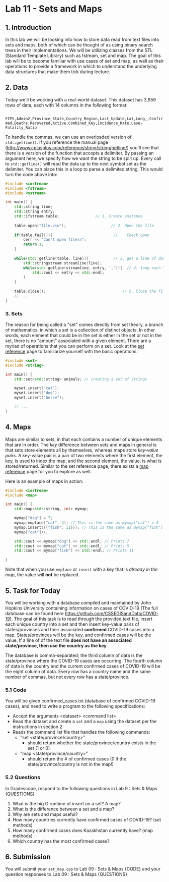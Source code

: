 # Lab 11 - Sets and Maps

## 1. Introduction

In this lab we will be looking into how to store data read from text files into sets and maps, both of which can be thought of as using binary search trees in their implementations. We will be utilizing classes from the STL (Standard Template Library) such as fstream, set and map. The goal of this lab will be to become familiar with use cases of set and map, as well as their operations to provide a framework in which to understand the underlying data structures that make them tick during lecture.

## 2. Data


Today we'll be working with a real-world dataset. This dataset has 3,959 rows of data, each with 14 columns in the following format:

``` FIPS,Admin2,Province_State,Country_Region,Last_Update,Lat,Long_,Confirmed,Deaths,Recovered,Active,Combined_Key,Incidence_Rate,Case-Fatality_Ratio```

To handle the commas, we can use an overloaded version of ```std::getline()```. If you reference the manual page (http://www.cplusplus.com/reference/string/string/getline/) you'll see that there is a version of the function that accepts a delimiter. By passing an argument here, we specify how we want the string to be split up. Every call to ```std::getline()``` will read the data up to the next symbol set as the delimiter. You can place this in a loop to parse a delimited string. This would turn the code above into:

```c++
#include <iostream>
#include <fstream>
#include <sstream>

int main() {
    std::string line;
    std::string entry;
    std::ifstream table;                // 1. Create instance
    
    table.open("file.csv");                    // 2. Open the file
    
    if(table.fail()){                           //    Check open
        cerr << "Can't open file\n";
        return 1;
    }
    
    while(std::getline(table, line)){           // 3. get a line of data from table, store in 'line'
        std::stringstream streamline(line);
        while(std::getline(streamline, entry, ',')){  // 4. loop each "column" in 'line'. It will be stored into 'entry'
            std::cout << entry << std::endl;
        }
    }    
    
    table.close();                                  // 5. Close the file
    // ...
}
```

### 3. Sets

The reason for being called a "set" comes directly from set theory, a branch of mathematics, in which a set is a collection of distinct objects. In other words, each element that could be in the set is either in the set or not in the set, there is no "amount" associated with a given element. There are a myriad of operations that you can perform on a set. Look at the [set reference](http://en.cppreference.com/w/cpp/container/set) page to familiarize yourself with the basic operations.

```c++
#include <set>
#include <string>

int main() {
    std::set<std::string> animals; // creating a set of strings

	myset.insert("cat");
	myset.insert("dog");
	myset.insert("horse");

	// ...
}
```

## 4. Maps

Maps are similar to sets, in that each contains a number of unique elements that are in order. The *key* difference between sets and maps in general is that sets store elements all by themselves, whereas maps store *key-value pairs*. A key-value pair is a pair of two elements where the first element, the key, is used to index the map, and the second element, the value, is what is stored/returned. Similar to the set reference page, there exists a [map reference](https://en.cppreference.com/w/cpp/container/map) page for you to explore as well.

Here is an example of maps in action:

```c++
#include <iostream>
#include <map>

int main() {
    std::map<std::string, int> mymap;

    mymap["dog"] = 7;
    mymap.emplace("cat", 4); // This is the same as mymap["cat"] = 4
    mymap.insert({{"fish", 11}}); // This is the same as mymap["fish"] = 11
    mymap["cat"]++;

    std::cout << mymap["dog"] << std::endl; // Prints 7
    std::cout << mymap["cat"] << std::endl; // Prints 5
    std::cout << mymap["fish"] << std::endl; // Prints 11

}
```

Note that when you use `emplace` or `insert` with a key that is *already in the map*, the value will **not** be replaced.

## 5. Task for Today

You will be working with a database compiled and maintained by John Hopkins University containing information on cases of COVID-19 (The full database can be found here https://github.com/CSSEGISandData/COVID-19). The goal of this task is to read through the provided text file, insert each unique country into a set and then insert key-value pairs of states/provinces and their associated **confirmed** COVID-19 cases into a map. States/provinces will be the key, and confirmed cases will be the value. If a line of of the text file **does not have an associated state/province, then use the country as the key**.

The database is comma-separated; the third column of data is the state/province where the COVID-19 cases are occurring. The fourth column of data is the country and the current confirmed cases of COVID-19 will be the eight column of data. Every row has a country name and the same number of commas, but not every row has a state/province.

### 5.1 Code

You will be given confirmed_cases.txt (database of confirmed COVID-19 cases), and need to write a program to the following specifications:

- Accept the arguments \<dataset> \<command list>
- Read the dataset and create a `set` and a `map` using the dataset per the instructions in section 2
- Reads the command list file that handles the following commands:
  - "set <state/province/country>"
    - should return whether the state/province/country exists in the set (1 or 0)
  - "map <state/province/country>"
    - should return the # of confirmed cases (0 if the state/province/country is not in the map!)

### 5.2 Questions

In Gradescope, respond to the following questions in Lab 9 : Sets & Maps {QUESTIONS}

1. What is the big O runtime of insert on a set? A map?
2. What is the difference between a set and a map?
3. Why are sets and maps useful?
4. How many countries currently have confirmed cases of COVID-19? (set methods)
5. How many confirmed cases does Kazakhstan currently have? (map methods)
6. Which country has the most confirmed cases?

## 6. Submission

You will submit your `set_map.cpp` to Lab 09 : Sets & Maps {CODE}
and your question responses to Lab 09 : Sets & Maps {QUESTIONS}

